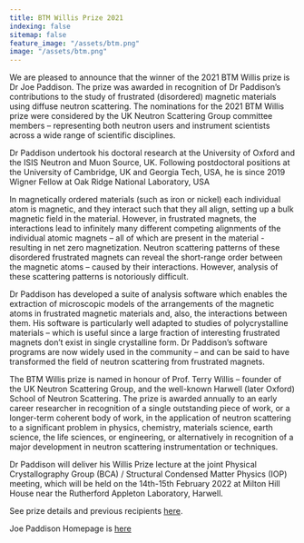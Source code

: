 ```yaml
---
title: BTM Willis Prize 2021
indexing: false
sitemap: false
feature_image: "/assets/btm.png"
image: "/assets/btm.png"
---
```




We are pleased to announce that the winner of the 2021 BTM Willis prize is Dr Joe Paddison. 
The prize was awarded in recognition of Dr Paddison’s contributions to the study of frustrated (disordered) magnetic materials using diffuse neutron scattering. 
The nominations for the 2021 BTM Willis prize were considered by the UK Neutron Scattering Group committee members – representing both neutron users and instrument scientists across a wide range of scientific disciplines.

Dr Paddison undertook his doctoral research at the University of Oxford and the ISIS Neutron and Muon Source, UK. 
Following postdoctoral positions at the University of Cambridge, UK and Georgia Tech, USA, he is since 2019 Wigner Fellow at Oak Ridge National Laboratory, USA

In magnetically ordered materials (such as iron or nickel) each individual atom is magnetic, and they interact such that they all align, setting up a bulk magnetic field in the material. 
However, in frustrated magnets, the interactions lead to infinitely many different competing alignments of the individual atomic magnets – all of which are present in the material - resulting in net zero magnetization. 
Neutron scattering patterns of these disordered frustrated magnets can reveal the short-range order between the magnetic atoms – caused by their interactions. 
However, analysis of these scattering patterns is notoriously difficult.

Dr Paddison has developed a suite of analysis software which enables the extraction of microscopic models of the arrangements of the magnetic atoms in frustrated magnetic materials and, also, the interactions between them. 
His software is particularly well adapted to studies of polycrystalline materials – which is useful since a large fraction of interesting frustrated magnets don’t exist in single crystalline form. 
Dr Paddison’s software programs are now widely used in the community – and can be said to have transformed the field of neutron scattering from frustrated magnets.

The BTM Willis prize is named in honour of Prof. Terry Willis – founder of the UK Neutron Scattering Group, and the well-known Harwell (later Oxford) School of Neutron Scattering. 
The prize is awarded annually to an early career researcher in recognition of a single outstanding piece of work, or a longer-term coherent body of work, in the application of neutron scattering to a significant problem in physics, chemistry, materials science, earth science, the life sciences, or engineering, or alternatively in recognition of a major development in neutron scattering instrumentation or techniques.

Dr Paddison will deliver his Willis Prize lecture at the joint Physical Crystallography Group (BCA) / Structural Condensed Matter Physics (IOP) meeting, which will be held on the 14th-15th February 2022 at Milton Hill House near the Rutherford Appleton Laboratory, Harwell.

See prize details and previous recipients [here](https://ukneutron.org/willis/).

Joe Paddison Homepage is [here](https://joepaddison.com/) 

